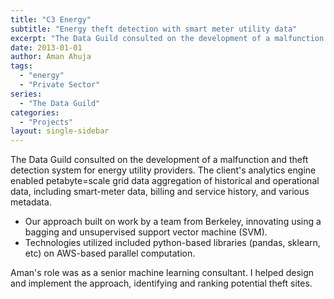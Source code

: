 ```yaml
---
title: "C3 Energy"
subtitle: "Energy theft detection with smart meter utility data"
excerpt: "The Data Guild consulted on the development of a malfunction and theft detection system for energy utility providers."
date: 2013-01-01
author: Aman Ahuja
tags:
  - "energy"
  - "Private Sector"
series:
  - "The Data Guild"
categories: 
  - "Projects"
layout: single-sidebar
---
```


The Data Guild consulted on the development of a malfunction and theft detection system for energy utility providers. The client's analytics engine enabled petabyte=scale grid data aggregation of historical and operational data, including smart-meter data, billing and service history, and various metadata. 
* Our approach built on work by a team from Berkeley, innovating using a bagging and unsupervised support vector machine (SVM).
* Technologies utilized included python-based libraries (pandas, sklearn, etc) on AWS-based parallel computation.

Aman's role was as a senior machine learning consultant. I helped design and implement the approach, identifying and ranking potential theft sites. 
